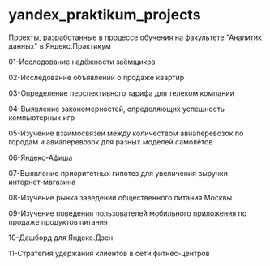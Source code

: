 # yandex_praktikum_projects
Проекты, разработанные в процессе обучения на факультете "Аналитик данных" в Яндекс.Практикум

01-Исследование надёжности заёмщиков

02-Исследование объявлений о продаже квартир

03-Определение перспективного тарифа для телеком компании

04-Выявление закономерностей, определяющих успешность компьютерных игр

05-Изучение взаимосвязей между количеством авиаперевозок по городам и авиаперевозок для разных моделей самолётов

06-Яндекс-Афиша

07-Выявление приоритетных гипотез для увеличения выручки интернет-магазина

08-Изучение рынка заведений общественного питания Москвы

09-Изучение поведения пользователей мобильного приложения по продаже продуктов питания

10-Дашборд для Яндекс.Дзен

11-Стратегия удержания клиентов в сети фитнес-центров

